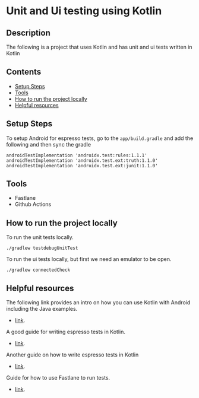 # Unit and Ui testing using Kotlin

## Description

The following is a project that uses Kotlin and has unit and ui tests written in Kotlin

## Contents

- [Setup Steps](#setup-steps)
- [Tools](#tools)
- [How to run the project locally](#how-to-run-the-project-locally)
- [Helpful resources](#helpful-resources)

## Setup Steps

To setup Android for espresso tests, go to the `app/build.gradle` and add the following and then sync the gradle

```
androidTestImplementation 'androidx.test:rules:1.1.1'
androidTestImplementation 'androidx.test.ext:truth:1.1.0'
androidTestImplementation 'androidx.test.ext:junit:1.1.0'
```

## Tools
- Fastlane
- Github Actions 

## How to run the project locally

To run the unit tests locally.

```
./gradlew testdebugUnitTest
```

To run the ui tests locally, but first we need an emulator to be open.

```
./gradlew connectedCheck
```

## Helpful resources

The following link provides an intro on how you can use Kotlin with Android including the Java examples.
- [link](https://developer.android.com/kotlin/get-started).

A good guide for writing espresso tests in Kotlin.
- [link](https://www.raywenderlich.com/949489-espresso-testing-and-screen-robots-getting-started).

Another guide on how to write espresso tests in Kotlin
- [link](https://developer.android.com/training/testing/ui-testing/espresso-testing).

Guide for how to use Fastlane to run tests.
- [link](https://docs.fastlane.tools/getting-started/android/running-tests/).

